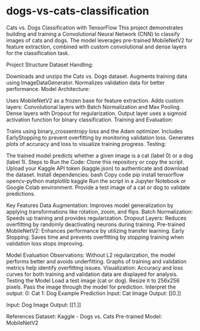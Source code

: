 # dogs-vs-cats-classification
Cats vs. Dogs Classification with TensorFlow
This project demonstrates building and training a Convolutional Neural Network (CNN) to classify images of cats and dogs. The model leverages pre-trained MobileNetV2 for feature extraction, combined with custom convolutional and dense layers for the classification task.

Project Structure
Dataset Handling:

Downloads and unzips the Cats vs. Dogs dataset.
Augments training data using ImageDataGenerator.
Normalizes validation data for better performance.
Model Architecture:

Uses MobileNetV2 as a frozen base for feature extraction.
Adds custom layers:
Convolutional layers with Batch Normalization and Max Pooling.
Dense layers with Dropout for regularization.
Output layer uses a sigmoid activation function for binary classification.
Training and Evaluation:

Trains using binary_crossentropy loss and the Adam optimizer.
Includes EarlyStopping to prevent overfitting by monitoring validation loss.
Generates plots of accuracy and loss to visualize training progress.
Testing:

The trained model predicts whether a given image is a cat (label 0) or a dog (label 1).
Steps to Run the Code:
Clone this repository or copy the script.
Upload your Kaggle API token (kaggle.json) to authenticate and download the dataset.
Install dependencies:
bash
Copy code
pip install tensorflow opencv-python matplotlib kaggle
Run the script in a Jupyter Notebook or Google Colab environment.
Provide a test image of a cat or dog to validate predictions.

Key Features
Data Augmentation: Improves model generalization by applying transformations like rotation, zoom, and flips.
Batch Normalization: Speeds up training and provides regularization.
Dropout Layers: Reduces overfitting by randomly deactivating neurons during training.
Pre-trained MobileNetV2: Enhances performance by utilizing transfer learning.
Early Stopping: Saves time and prevents overfitting by stopping training when validation loss stops improving.

Model Evaluation
Observations:
Without L2 regularization, the model performs better and avoids underfitting.
Graphs of training and validation metrics help identify overfitting issues.
Visualization:
Accuracy and loss curves for both training and validation data are displayed for analysis.
Testing the Model
Load a test image (cat or dog).
Resize it to 256x256 pixels.
Pass the image through the model for prediction.
Interpret the output:
0: Cat
1: Dog
Example Prediction
Input: Cat Image
Output: [[0.]]

Input: Dog Image
Output: [[1.]]

References
Dataset: Kaggle - Dogs vs. Cats
Pre-trained Model: MobileNetV2
